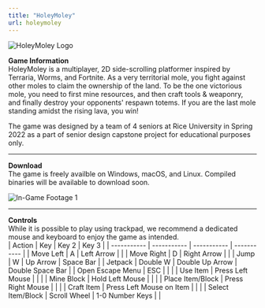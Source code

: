 ```yaml
---
title: "HoleyMoley"
url: holeymoley
---
```


![HoleyMoley Logo](/img/holeymoley-0.png)

**Game Information**  
HoleyMoley is a multiplayer, 2D side-scrolling platformer inspired by Terraria, Worms, and Fortnite. As a very territorial mole, you fight against other moles to claim the ownership of the land. To be the one victorious mole, you need to first mine resources, and then craft tools & weaponry, and finally destroy your opponents' respawn totems. If you are the last mole standing amidst the rising lava, you win!  

The game was designed by a team of 4 seniors at Rice University in Spring 2022 as a part of senior design capstone project for educational purposes only.

---

**Download**  
The game is freely availble on Windows, macOS, and Linux. Compiled binaries will be available to download soon.

![In-Game Footage 1](/img/holeymoley-1.png)

---

**Controls**  
While it is possible to play using trackpad, we recommend a dedicated mouse and keyboard to enjoy the game as intended.  
| Action      | Key         | Key 2       | Key 3       |
| ----------- | ----------- | ----------- | ----------- |
| Move Left   | A | Left Arrow |  |
| Move Right  | D | Right Arrow |  |
| Jump        | W | Up Arrow | Space Bar |
| Jetpack     | Double W | Double Up Arrow | Double Space Bar |
| Open Escape Menu | ESC | | |
| Use Item    | Press Left Mouse | | |
| Mine Block  | Hold Left Mouse | | |
| Place Item/Block | Press Right Mouse | | |
| Craft Item  | Press Left Mouse on Item | | |
| Select Item/Block | Scroll Wheel | 1-0 Number Keys | |